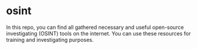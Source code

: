# osint
In this repo, you can find all gathered necessary and useful open-source investigating (OSINT) tools on the internet. You can use these resources for training and investigating purposes. 
